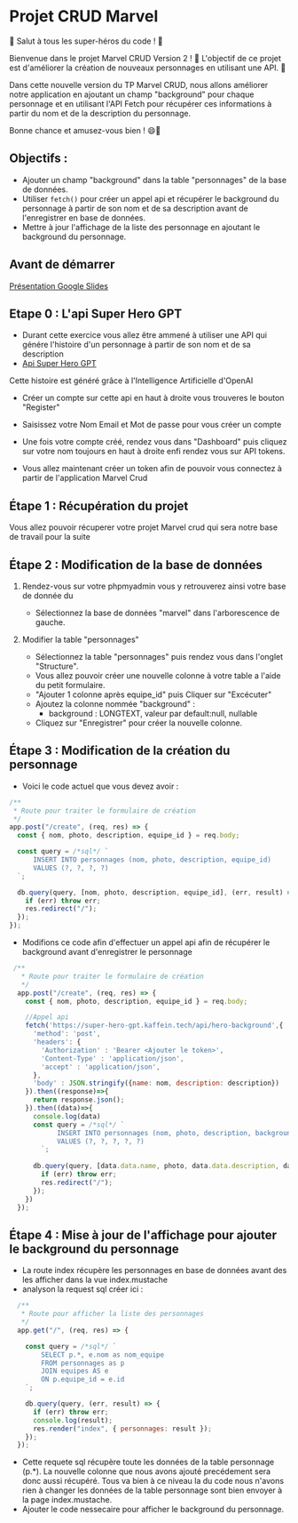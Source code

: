 # Projet CRUD Marvel

🚀 Salut à tous les super-héros du code ! 🚀

Bienvenue dans le projet Marvel CRUD Version 2 ! 🌟 L'objectif de ce projet est d'améliorer la création de nouveaux personnages en utilisant une API. 💪

Dans cette nouvelle version du TP Marvel CRUD, nous allons améliorer notre application en ajoutant un champ "background" pour chaque personnage et en utilisant l'API Fetch pour récupérer ces informations à partir du nom et de la description du personnage.


Bonne chance et amusez-vous bien ! 😄🎉 
## Objectifs :

- Ajouter un champ "background" dans la table "personnages" de la base de données.
- Utiliser ```fetch()``` pour créer un appel api et récupérer le background du personnage à partir de son nom et de sa description avant de l'enregistrer en base de données.
- Mettre à jour l'affichage de la liste des personnage en ajoutant le background du personnage.

## Avant de démarrer

[Présentation Google Slides](https://docs.google.com/presentation/d/1Oy0s2lG9BEEdyan9QHYXwLwU2WLFu2HhPSxSfvC7daY/edit?usp=sharing)

## Etape 0 : L'api Super Hero GPT  

 - Durant cette exercice vous allez être ammené à utiliser une API qui génére l'histoire d'un personnage à partir de son nom et de sa description
 - [Api Super Hero GPT](https://super-hero-gpt.kaffein.tech)

 Cette histoire est généré grâce à l'Intelligence Artificielle d'OpenAI
 
 - Créer un compte sur cette api en haut à droite vous trouveres le bouton "Register" 
 - Saisissez votre Nom Email et Mot de passe pour vous créer un compte 

 - Une fois votre compte créé, rendez vous dans "Dashboard" puis cliquez sur votre nom toujours en haut à droite enfi rendez vous sur API tokens.

 - Vous allez maintenant créer un token afin de pouvoir vous connectez à partir de l'application Marvel Crud 

## Étape 1 : Récupération du projet

Vous allez pouvoir récuperer votre projet Marvel crud qui sera notre base de travail pour la suite

## Étape 2 : Modification de la base de données
1. Rendez-vous sur votre phpmyadmin vous y retrouverez ainsi votre base de donnée du 
   - Sélectionnez la base de données "marvel" dans l'arborescence de gauche.

2. Modifier la table "personnages"
   - Sélectionnez la table "personnages" puis rendez vous dans l'onglet "Structure".
   - Vous allez pouvoir créer une nouvelle colonne à votre table a l'aide du petit formulaire. 
   - "Ajouter 1 colonne après equipe_id" puis Cliquer sur "Excécuter"
   - Ajoutez la colonne nommée "background" :
     - background : LONGTEXT, valeur par default:null, nullable
   - Cliquez sur "Enregistrer" pour créer la nouvelle colonne.

## Étape 3 : Modification de la création du personnage
- Voici le code actuel que vous devez avoir : 
```javascript
/**
 * Route pour traiter le formulaire de création
 */
app.post("/create", (req, res) => {
  const { nom, photo, description, equipe_id } = req.body;

  const query = /*sql*/ `
      INSERT INTO personnages (nom, photo, description, equipe_id) 
      VALUES (?, ?, ?, ?)
  `;

  db.query(query, [nom, photo, description, equipe_id], (err, result) => {
    if (err) throw err;
    res.redirect("/");
  });
});
```
- Modifions ce code afin d'effectuer un appel api afin de récupérer le background avant d'enregistrer le personnage
```javascript
 /**
   * Route pour traiter le formulaire de création
   */
  app.post("/create", (req, res) => {
    const { nom, photo, description, equipe_id } = req.body;

    //Appel api
    fetch('https://super-hero-gpt.kaffein.tech/api/hero-background',{
      'method': 'post',
      'headers': {
        'Authorization' : 'Bearer <Ajouter le token>',
        'Content-Type' : 'application/json',
        'accept' : 'application/json',
      },
      'body' : JSON.stringify({name: nom, description: description})
    }).then((response)=>{
      return response.json();
    }).then((data)=>{ 
      console.log(data)
      const query = /*sql*/ `
            INSERT INTO personnages (nom, photo, description, background, equipe_id) 
            VALUES (?, ?, ?, ?, ?)
        `;
    
      db.query(query, [data.data.name, photo, data.data.description, data.data.background, equipe_id], (err, result) => {
        if (err) throw err;
        res.redirect("/");
      });
    })
  });
```

## Étape 4 : Mise à jour de l'affichage pour ajouter le background du personnage
- La route index récupère les personnages en base de données avant des les afficher dans la vue index.mustache
- analyson la request sql créer ici : 
```javascript
  /**
   * Route pour afficher la liste des personnages
   */
  app.get("/", (req, res) => {

    const query = /*sql*/ `
        SELECT p.*, e.nom as nom_equipe 
        FROM personnages as p 
        JOIN equipes AS e 
        ON p.equipe_id = e.id
    `;

    db.query(query, (err, result) => {
      if (err) throw err;
      console.log(result);
      res.render("index", { personnages: result });
    });
  });
```

- Cette requete sql récupère toute les données de la table personnage (p.*). La nouvelle colonne que nous avons ajouté precédement sera donc aussi récupéré. Tous va bien à ce niveau la du code nous n'avons rien à changer les données de la table personnage sont bien envoyer à la page index.mustache.
- Ajouter le code nessecaire pour afficher le background du personnage.


